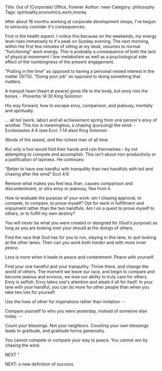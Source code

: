 Title: Out of (Corporate) Office, Forever
Author: rwev
Category: philosophy
Tags: spirituality,economics,work,money

After about 18 months working at corporate development shops, I've begun to seriously 
consider it's consequences. 

First is the health aspect. I notice this because on the weekends, my energy level rises immensely to it's peak on Sunday evening. The next morning, within the first few minutes of sitting at my desk, resumes to normal "functioning" work energy. This is probably a consequence of both the lack of physical movement / low metabolism as well as a psychological side effect of the numbingness of the present engagement. 


"Putting in the time" as opposed to having a personal vested interest in the matter (SITG).
"Doing your job" as opposed to doing something that matters.


A tranquil heart (heart at peace) gives life to the body, but envy rots the bones. - Proverbs 14:30 King Solomon

His way forward, how to escape envy, comparison, and jealousy, mentally and spiritually.

... all toil (work, labor) and all achievement spring from one person's envy of another. This too is meaningless, a chasing (pursuing) the wind. - Ecclesiastes 4:4 (see Eccl. 1:14 also) King Solomon

Words of the wisest, _and_ the richest man of all time.

But only a fool would fold their hands and ruin themselves - by not attempting to compete and accomplish. This isn't about non-productivity or a justification of laziness. He continues:

"Better to have one handful with tranquility than two handfuls with toil and chasing after the wind" Eccl 4:6

Remove what makes you feel less than, causes comparison and discontentment, or stirs envy or jealousy, flee from it.


How to evaluate the purpose of your work: am I chasing approval, to compete, to compare, to prove myself? Opt for work in fulfillment and enjoyment rather than the two handfuls. Am I on a quest to prove myself to others, or to fulfill my own destiny?

You will never be what you were created or designed for (God's purpose) as long as you are looking over your should at the doings of others.

Find the race that God has for you to run, staying in this lane, to quit looking at the other lanes. Then can you work both _harder_ and with more inner _peace_. 

Less is more when it leads to peace and contentment. Peace with yourself. 

Find your one handful and your tranquility. Thrive there, and change the world of others.
The moment we leave our race, and begin to compare and become jealous and envious, we lose our ability to truly care for others. Envy is selfish. Envy takes one's attention and steals it all for itself. In your lane with your handful, you can do more for other people than when you take two lots for yourself. 

Use the lives of other for inspirations rather than imitation --

Compare yourself to who you were yesterday, instead of someone else today. --

Count _your_ blessings. Not your neighbors. Counting your own blessings leads to gratitude, and gratitude forms generosity. 



You cannot compete or compare your way to peace. You cannot win by chasing the wind.



NEXT
"



NEXT: a new definition of success

